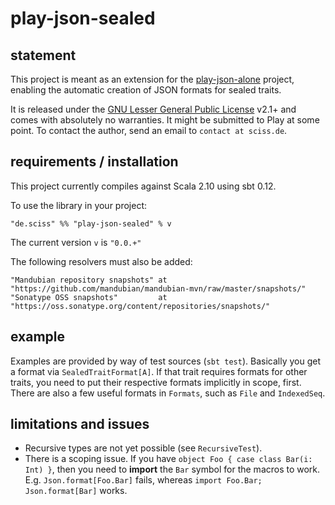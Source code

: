 # play-json-sealed

## statement

This project is meant as an extension for the [play-json-alone](https://github.com/mandubian/play-json-alone) project, enabling the automatic creation of JSON formats for sealed traits.

It is released under the [GNU Lesser General Public License](https://raw.github.com/Sciss/play-json-sealed/master/LICENSE) v2.1+ and comes with absolutely no warranties. It might be submitted to Play at some point. To contact the author, send an email to `contact at sciss.de`.

## requirements / installation

This project currently compiles against Scala 2.10 using sbt 0.12.

To use the library in your project:

    "de.sciss" %% "play-json-sealed" % v

The current version `v` is `"0.0.+"`

The following resolvers must also be added:

    "Mandubian repository snapshots" at "https://github.com/mandubian/mandubian-mvn/raw/master/snapshots/"
    "Sonatype OSS snapshots"         at "https://oss.sonatype.org/content/repositories/snapshots/"

## example

Examples are provided by way of test sources (`sbt test`). Basically you get a format via `SealedTraitFormat[A]`. If that trait requires formats for other traits, you need to put their respective formats implicitly in scope, first. There are also a few useful formats in `Formats`, such as `File` and `IndexedSeq`.

## limitations and issues

- Recursive types are not yet possible (see `RecursiveTest`).
- There is a scoping issue. If you have `object Foo { case class Bar(i: Int) }`, then you need to __import__ the `Bar` symbol for the macros to work. E.g. `Json.format[Foo.Bar]` fails, whereas `import Foo.Bar; Json.format[Bar]` works.
